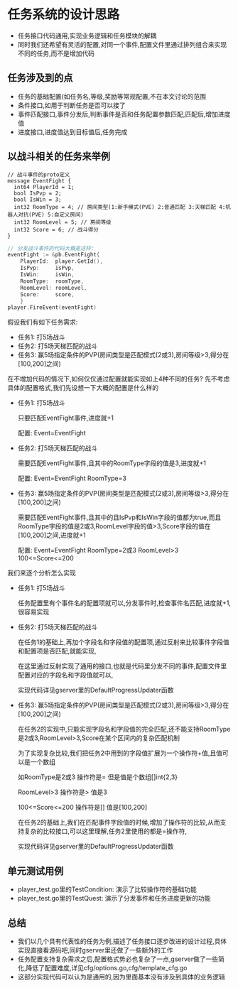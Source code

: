 # 任务系统的设计思路
- 任务接口代码通用,实现业务逻辑和任务模块的解耦
- 同时我们还希望有灵活的配置,对同一个事件,配置文件里通过排列组合来实现不同的任务,而不是增加代码

## 任务涉及到的点
- 任务的基础配置(如任务名,等级,奖励等常规配置,不在本文讨论的范围
- 条件接口,如用于判断任务是否可以接了
- 事件匹配接口,事件分发后,判断事件是否和任务配置参数匹配,匹配后,增加进度值
- 进度接口,进度值达到目标值后,任务完成

## 以战斗相关的任务来举例
```protobuf3
// 战斗事件的proto定义
message EventFight {
  int64 PlayerId = 1;
  bool IsPvp = 2;
  bool IsWin = 3;
  int32 RoomType = 4; // 房间类型(1:新手模式(PVE) 2:普通匹配 3:天梯匹配 4:机器人对抗(PVE) 5:自定义房间)
  int32 RoomLevel = 5; // 房间等级
  int32 Score = 6; // 战斗得分
}
```

```go
// 分发战斗事件的代码大概是这样:
eventFight := &pb.EventFight{
    PlayerId:  player.GetId(),
    IsPvp:     isPvp,
    IsWin:     isWin,
    RoomType:  roomType,
    RoomLevel: roomLevel,
    Score:     score,
    }
player.FireEvent(eventFight)
```

假设我们有如下任务需求:
- 任务1: 打5场战斗
- 任务2: 打5场天梯匹配的战斗
- 任务3: 赢5场指定条件的PVP(房间类型是匹配模式(2或3),房间等级>3,得分在[100,200]之间)

在不增加代码的情况下,如何仅仅通过配置就能实现如上4种不同的任务?
先不考虑具体的配置格式,我们先设想一下大概的配置是什么样的
- 任务1: 打5场战斗

  只要匹配EventFight事件,进度就+1

  配置: Event=EventFight

- 任务2: 打5场天梯匹配的战斗

  需要匹配EventFight事件,且其中的RoomType字段的值是3,进度就+1

  配置: Event=EventFight RoomType=3

- 任务3: 赢5场指定条件的PVP(房间类型是匹配模式(2或3),房间等级>3,得分在[100,200]之间)

  需要匹配EventFight事件,且其中的且IsPvp和IsWin字段的值都为true,而且RoomType字段的值是2或3,RoomLevel字段的值>3,Score字段的值在[100,200]之间,进度就+1

  配置: Event=EventFight RoomType=2或3 RoomLevel>3 100<=Score<=200

我们来逐个分析怎么实现
- 任务1: 打5场战斗

  任务配置里有个事件名的配置项就可以,分发事件时,检查事件名匹配,进度就+1,很容易实现

- 任务2: 打5场天梯匹配的战斗

  在任务1的基础上,再加个字段名和字段值的配置项,通过反射来比较事件字段值和配置项是否匹配,就能实现,

  在这里通过反射实现了通用的接口,也就是代码里分发不同的事件,配置文件里配置对应的字段名和字段值就可以,

  实现代码详见gserver里的DefaultProgressUpdater函数

- 任务3: 赢5场指定条件的PVP(房间类型是匹配模式(2或3),房间等级>3,得分在[100,200]之间)
  
  在任务2的实现中,只能实现字段名和字段值的完全匹配,还不能支持RoomType是2或3,RoomLevel>3,Score在某个区间内的复杂匹配机制

  为了实现复杂比较,我们把任务2中用到的字段值扩展为一个操作符+值,且值可以是一个数组

  如RoomType是2或3 操作符是= 但是值是个数组[]int{2,3}

  RoomLevel>3 操作符是> 值是3

  100<=Score<=200 操作符是[] 值是[100,200]

  在任务2的基础上,我们在匹配事件字段值的时候,增加了操作符的比较,从而支持复杂的比较接口,可以这里理解,任务2里使用的都是=操作符,

  实现代码详见gserver里的DefaultProgressUpdater函数

## 单元测试用例
- player_test.go里的TestCondition: 演示了比较操作符的基础功能
- player_test.go里的TestQuest: 演示了分发事件和任务进度更新的功能

## 总结
- 我们以几个具有代表性的任务为例,描述了任务接口逐步改进的设计过程,具体实现直接看源码吧,同时gserver里还做了一些额外的工作
- 任务配置支持复杂需求之后,配置格式势必也复杂了一点,gserver做了一些简化,降低了配置难度,详见cfg/options.go,cfg/template_cfg.go
- 这部分实现代码可以认为是通用的,因为里面基本没有涉及到具体的业务逻辑
